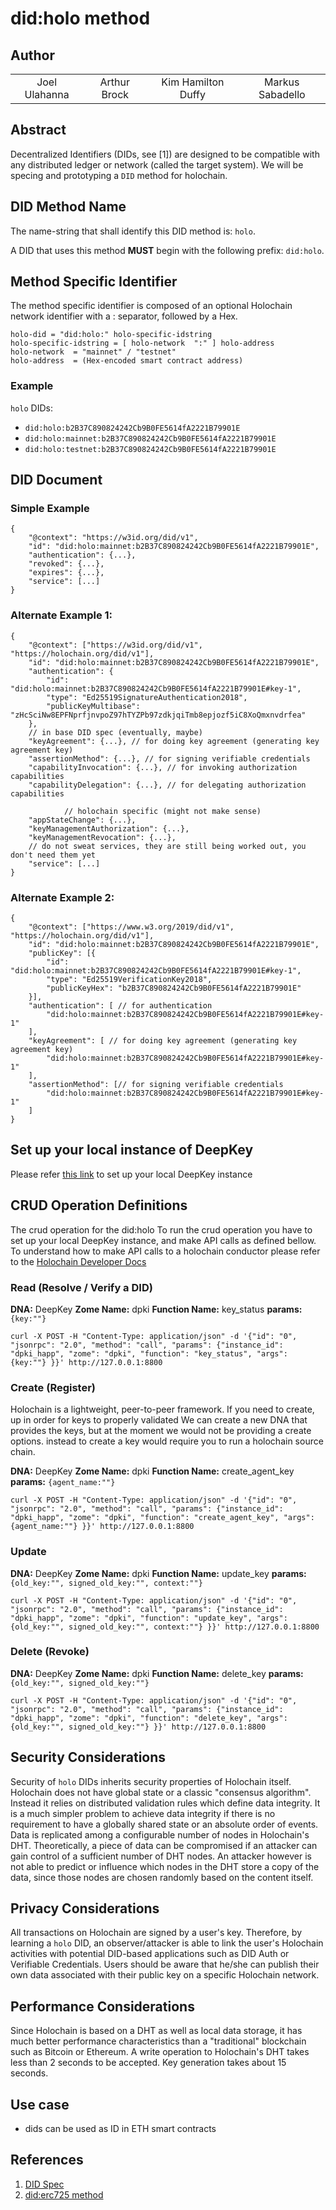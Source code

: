 # did:holo method

## Author

<table style="text-align: center; border-width: 0;">
  <tr>
   <td>Joel Ulahanna
   </td>
   <td>Arthur Brock<br/>
   </td>	  
   <td>Kim Hamilton Duffy<br/>
   </td>
   <td>Markus Sabadello<br/>
   </td>  
</tr>
</table>


## Abstract
Decentralized Identifiers (DIDs, see [1]) are designed to be compatible with any distributed ledger or network (called the target system). We will be specing and prototyping a `DID` method for holochain.


## DID Method Name

The name-string that shall identify this DID method is: `holo`.

A DID that uses this method **MUST** begin with the following prefix: `did:holo`.

## Method Specific Identifier

The method specific identifier is composed of an optional Holochain network identifier with a : separator, followed by a Hex.

    holo-did = "did:holo:" holo-specific-idstring
    holo-specific-idstring = [ holo-network  ":" ] holo-address
    holo-network  = "mainnet" / "testnet"
    holo-address  = (Hex-encoded smart contract address)

### Example

`holo` DIDs:

 - `did:holo:b2B37C890824242Cb9B0FE5614fA2221B79901E`
 - `did:holo:mainnet:b2B37C890824242Cb9B0FE5614fA2221B79901E`
 - `did:holo:testnet:b2B37C890824242Cb9B0FE5614fA2221B79901E`

## DID Document

### Simple Example
    {
        "@context": "https://w3id.org/did/v1",
        "id": "did:holo:mainnet:b2B37C890824242Cb9B0FE5614fA2221B79901E",
        "authentication": {...},
        "revoked": {...},
        "expires": {...},
        "service": [...]
    }


### Alternate Example 1:
	{
		"@context": ["https://w3id.org/did/v1", "https://holochain.org/did/v1"],
		"id": "did:holo:mainnet:b2B37C890824242Cb9B0FE5614fA2221B79901E",
		"authentication": {
			"id": "did:holo:mainnet:b2B37C890824242Cb9B0FE5614fA2221B79901E#key-1",
			"type": "Ed25519SignatureAuthentication2018",
			"publicKeyMultibase": "zHcSciNw8EPFNprfjnvpoZ97hTYZPb97zdkjqiTmb8epjozf5iC8XoQmxnvdrfea"
        },
		// in base DID spec (eventually, maybe)
		"keyAgreement": {...}, // for doing key agreement (generating key agreement key)
		"assertionMethod": {...}, // for signing verifiable credentials
		"capabilityInvocation": {...}, // for invoking authorization capabilities
		"capabilityDelegation": {...}, // for delegating authorization capabilities

                // holochain specific (might not make sense)
		"appStateChange": {...},
		"keyManagementAuthorization": {...},
		"keyManagementRevocation": {...},
		// do not sweat services, they are still being worked out, you don't need them yet
		"service": [...]
	}

### Alternate Example 2:
	{
		"@context": ["https://www.w3.org/2019/did/v1", "https://holochain.org/did/v1"],
		"id": "did:holo:mainnet:b2B37C890824242Cb9B0FE5614fA2221B79901E",
		"publicKey": [{
			"id": "did:holo:mainnet:b2B37C890824242Cb9B0FE5614fA2221B79901E#key-1",
			"type": "Ed25519VerificationKey2018",
			"publicKeyHex": "b2B37C890824242Cb9B0FE5614fA2221B79901E"
		}],
		"authentication": [ // for authentication
			"did:holo:mainnet:b2B37C890824242Cb9B0FE5614fA2221B79901E#key-1"
		],
		"keyAgreement": [ // for doing key agreement (generating key agreement key)
			"did:holo:mainnet:b2B37C890824242Cb9B0FE5614fA2221B79901E#key-1"
		],
		"assertionMethod": [// for signing verifiable credentials
			"did:holo:mainnet:b2B37C890824242Cb9B0FE5614fA2221B79901E#key-1"
		]
	}

## Set up your local instance of DeepKey

Please refer [this link](https://hackmd.io/xp5h1bkLRy-oef45tiJ1yw) to set up your local DeepKey instance

## CRUD Operation Definitions
The crud operation for the did:holo
To run the crud operation you have to set up your local DeepKey instance, and make API calls as defined bellow.
To understand how to make API calls to a holochain conductor please refer to the [Holochain Developer Docs](https://developer.holochain.org/guide/latest/conductor_json_rpc_api.html)

### Read (Resolve / Verify a DID)
**DNA:** DeepKey
**Zome Name:** dpki
**Function Name:** key_status
**params:** `{key:""}`

```=curl
curl -X POST -H "Content-Type: application/json" -d '{"id": "0", "jsonrpc": "2.0", "method": "call", "params": {"instance_id": "dpki_happ", "zome": "dpki", "function": "key_status", "args": {key:""} }}' http://127.0.0.1:8800
```

### Create (Register)

Holochain is a lightweight, peer-to-peer framework. If you need to create, up in order for keys to properly validated We can create a new DNA that provides the keys, but at the moment we would not be providing a create options.
instead to create a key would require you to run a holochain source chain.

**DNA:** DeepKey
**Zome Name:** dpki
**Function Name:** create_agent_key
**params:** `{agent_name:""}`

```=curl
curl -X POST -H "Content-Type: application/json" -d '{"id": "0", "jsonrpc": "2.0", "method": "call", "params": {"instance_id": "dpki_happ", "zome": "dpki", "function": "create_agent_key", "args": {agent_name:""} }}' http://127.0.0.1:8800
```

### Update

**DNA:** DeepKey
**Zome Name:** dpki
**Function Name:** update_key
**params:** `{old_key:"", signed_old_key:"", context:""}`

```=curl
curl -X POST -H "Content-Type: application/json" -d '{"id": "0", "jsonrpc": "2.0", "method": "call", "params": {"instance_id": "dpki_happ", "zome": "dpki", "function": "update_key", "args": {old_key:"", signed_old_key:"", context:""} }}' http://127.0.0.1:8800
```

### Delete (Revoke)

**DNA:** DeepKey
**Zome Name:** dpki
**Function Name:** delete_key
**params:** `{old_key:"", signed_old_key:""}`

```=curl
curl -X POST -H "Content-Type: application/json" -d '{"id": "0", "jsonrpc": "2.0", "method": "call", "params": {"instance_id": "dpki_happ", "zome": "dpki", "function": "delete_key", "args": {old_key:"", signed_old_key:""} }}' http://127.0.0.1:8800
```

## Security Considerations
Security of `holo` DIDs inherits security properties of Holochain itself. Holochain does not have global state or a classic "consensus algorithm". Instead it relies on distributed validation rules which define data integrity. It is a much simpler problem to achieve data integrity if there is no requirement to have a globally shared state or an absolute order of events. Data is replicated among a configurable number of nodes in Holochain's DHT. Theoretically, a piece of data can be compromised if an attacker can gain control of a sufficient number of DHT nodes. An attacker however is not able to predict or influence which nodes in the DHT store a copy of the data, since those nodes are chosen randomly based on the content itself.

## Privacy Considerations
All transactions on Holochain are signed by a user's key. Therefore, by learning a `holo` DID, an observer/attacker is able to link the user's Holochain activities with potential DID-based applications such as DID Auth or Verifiable Credentials. Users should be aware that he/she can publish their own data associated with their public key on a specific Holochain network.

## Performance Considerations
Since Holochain is based on a DHT as well as local data storage, it has much better performance characteristics than a "traditional" blockchain such as Bitcoin or Ethereum. A write operation to Holochain's DHT takes less than 2 seconds to be accepted. Key generation takes about 15 seconds.


## Use case

- dids can be used as ID in ETH smart contracts

## References
1. [DID Spec](https://w3c-ccg.github.io/did-spec/)
2. [did:erc725 method](https://github.com/WebOfTrustInfo/rwot6-santabarbara/blob/master/topics-and-advance-readings/DID-Method-erc725.md)
